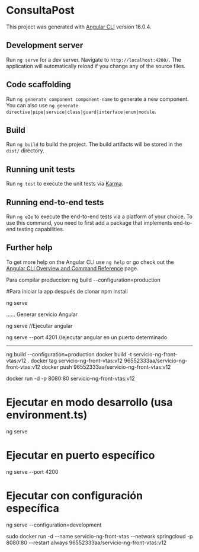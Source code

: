 # ConsultaPost

This project was generated with [Angular CLI](https://github.com/angular/angular-cli) version 16.0.4.

## Development server

Run `ng serve` for a dev server. Navigate to `http://localhost:4200/`. The application will automatically reload if you change any of the source files.

## Code scaffolding

Run `ng generate component component-name` to generate a new component. You can also use `ng generate directive|pipe|service|class|guard|interface|enum|module`.

## Build

Run `ng build` to build the project. The build artifacts will be stored in the `dist/` directory.

## Running unit tests

Run `ng test` to execute the unit tests via [Karma](https://karma-runner.github.io).

## Running end-to-end tests

Run `ng e2e` to execute the end-to-end tests via a platform of your choice. To use this command, you need to first add a package that implements end-to-end testing capabilities.

## Further help

To get more help on the Angular CLI use `ng help` or go check out the [Angular CLI Overview and Command Reference](https://angular.io/cli) page.


Para compilar produccion:
ng build --configuration=production

#Para iniciar la app después de clonar
npm install

ng serve

......
Generar servicio Angular


ng serve	//Ejecutar angular

ng serve --port 4201	//ejecutar angular en un puerto determinado

---

ng build --configuration=production
docker build -t servicio-ng-front-vtas:v12 .
docker tag servicio-ng-front-vtas:v12 96552333aa/servicio-ng-front-vtas:v12
docker push 96552333aa/servicio-ng-front-vtas:v12


docker run -d -p 8080:80 servicio-ng-front-vtas:v12


# Ejecutar en modo desarrollo (usa environment.ts)
ng serve

# Ejecutar en puerto específico
ng serve --port 4200

# Ejecutar con configuración específica
ng serve --configuration=development

sudo docker run -d --name servicio-ng-front-vtas --network springcloud -p 8080:80 --restart always 96552333aa/servicio-ng-front-vtas:v12
